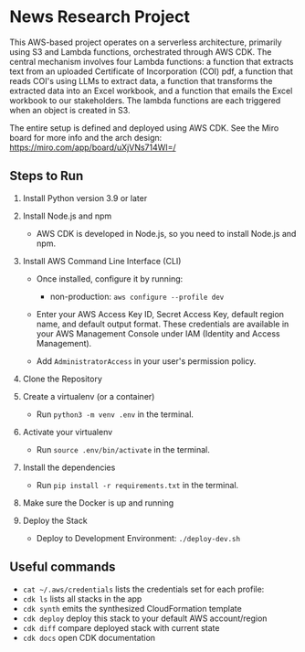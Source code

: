 # News Research Project
This AWS-based project operates on a serverless architecture, primarily using S3 and Lambda functions, orchestrated through AWS CDK. The central mechanism involves four Lambda functions: a function that extracts text from an uploaded Certificate of Incorporation (COI) pdf, a function that reads COI's using LLMs to extract data, a function that transforms the extracted data into an Excel workbook, and a function that emails the Excel workbook to our stakeholders. The lambda functions are each triggered when an object is created in S3.

The entire setup is defined and deployed using AWS CDK. See the Miro board for more info and the arch design: https://miro.com/app/board/uXjVNs714WI=/

## Steps to Run

1. Install Python version 3.9 or later

2. Install Node.js and npm
    - AWS CDK is developed in Node.js, so you need to install Node.js and npm.

3. Install AWS Command Line Interface (CLI)
    - Once installed, configure it by running:
        - non-production: `aws configure --profile dev`
        
    - Enter your AWS Access Key ID, Secret Access Key, default region name, and default output format. These credentials are available in your AWS Management Console under IAM (Identity and Access Management).
    - Add `AdministratorAccess` in your user's permission policy.
    

4. Clone the Repository

5. Create a virtualenv (or a container)
    - Run `python3 -m venv .env` in the terminal.

6. Activate your virtualenv
    - Run `source .env/bin/activate` in the terminal.

7. Install the dependencies 
    - Run `pip install -r requirements.txt` in the terminal.

8. Make sure the Docker is up and running

9. Deploy the Stack
    - Deploy to Development Environment: `./deploy-dev.sh`

## Useful commands

 * `cat ~/.aws/credentials`  lists the credentials set for each profile:
 * `cdk ls`          lists all stacks in the app
 * `cdk synth`       emits the synthesized CloudFormation template
 * `cdk deploy`      deploy this stack to your default AWS account/region
 * `cdk diff`        compare deployed stack with current state
 * `cdk docs`        open CDK documentation